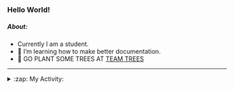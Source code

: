 ### Hello World!

##### About:
- Currently I am a student.
- 🌱 I’m learning how to make better documentation.
- 🌱 GO PLANT SOME TREES AT [TEAM TREES](https://teamtrees.org/)

---
<details>
  <summary>:zap: My Activity:</summary>
  
<!--START_SECTION:waka-->
![Code Time](http://img.shields.io/badge/Code%20Time-1%2C099%20hrs%2051%20mins-blue)

**I'm a Night 🦉** 

```text
🌞 Morning                1259 commits        ██░░░░░░░░░░░░░░░░░░░░░░░   08.76 % 
🌆 Daytime                5119 commits        █████████░░░░░░░░░░░░░░░░   35.62 % 
🌃 Evening                4141 commits        ███████░░░░░░░░░░░░░░░░░░   28.81 % 
🌙 Night                  3852 commits        ███████░░░░░░░░░░░░░░░░░░   26.80 % 
```
📅 **I'm Most Productive on Wednesday** 

```text
Monday                   2221 commits        ████░░░░░░░░░░░░░░░░░░░░░   15.45 % 
Tuesday                  1739 commits        ███░░░░░░░░░░░░░░░░░░░░░░   12.10 % 
Wednesday                3395 commits        ██████░░░░░░░░░░░░░░░░░░░   23.62 % 
Thursday                 1742 commits        ███░░░░░░░░░░░░░░░░░░░░░░   12.12 % 
Friday                   1427 commits        ██░░░░░░░░░░░░░░░░░░░░░░░   09.93 % 
Saturday                 1301 commits        ██░░░░░░░░░░░░░░░░░░░░░░░   09.05 % 
Sunday                   2546 commits        ████░░░░░░░░░░░░░░░░░░░░░   17.72 % 
```


📊 **This Week I Spent My Time On** 

```text
🔥 Editors: 
VS Code                  12 hrs 14 mins      █████████████████████████   100.00 % 

🐱‍💻 Projects: 
praise                   9 hrs 9 mins        ███████████████████░░░░░░   74.79 % 
CSF22                    2 hrs 27 mins       █████░░░░░░░░░░░░░░░░░░░░   20.12 % 
TEA-onboarding-bot       21 mins             █░░░░░░░░░░░░░░░░░░░░░░░░   02.86 % 
technocean-frontend      16 mins             █░░░░░░░░░░░░░░░░░░░░░░░░   02.23 % 
```


 Last Updated on 13/04/2023 04:08:51 UTC
<!--END_SECTION:waka-->
</details>

